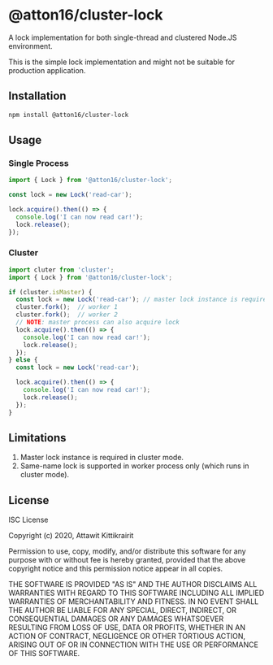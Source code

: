 # @atton16/cluster-lock

A lock implementation for both single-thread and clustered Node.JS environment.

This is the simple lock implementation and might not be suitable for production application.

## Installation

```bash
npm install @atton16/cluster-lock
```

## Usage

### Single Process

```typescript
import { Lock } from '@atton16/cluster-lock';

const lock = new Lock('read-car');

lock.acquire().then(() => {
  console.log('I can now read car!');
  lock.release();
});

```

### Cluster

```typescript
import cluter from 'cluster';
import { Lock } from '@atton16/cluster-lock';

if (cluster.isMaster) {
  const lock = new Lock('read-car'); // master lock instance is required
  cluster.fork();  // worker 1
  cluster.fork();  // worker 2
  // NOTE: master process can also acquire lock
  lock.acquire().then(() => {
    console.log('I can now read car!');
    lock.release();
  });
} else {
  const lock = new Lock('read-car');

  lock.acquire().then(() => {
    console.log('I can now read car!');
    lock.release();
  });
}

```

## Limitations

1. Master lock instance is required in cluster mode.
2. Same-name lock is supported in worker process only (which runs in cluster mode).

## License

ISC License

Copyright (c) 2020, Attawit Kittikrairit

Permission to use, copy, modify, and/or distribute this software for any
purpose with or without fee is hereby granted, provided that the above
copyright notice and this permission notice appear in all copies.

THE SOFTWARE IS PROVIDED "AS IS" AND THE AUTHOR DISCLAIMS ALL WARRANTIES
WITH REGARD TO THIS SOFTWARE INCLUDING ALL IMPLIED WARRANTIES OF
MERCHANTABILITY AND FITNESS. IN NO EVENT SHALL THE AUTHOR BE LIABLE FOR
ANY SPECIAL, DIRECT, INDIRECT, OR CONSEQUENTIAL DAMAGES OR ANY DAMAGES
WHATSOEVER RESULTING FROM LOSS OF USE, DATA OR PROFITS, WHETHER IN AN
ACTION OF CONTRACT, NEGLIGENCE OR OTHER TORTIOUS ACTION, ARISING OUT OF
OR IN CONNECTION WITH THE USE OR PERFORMANCE OF THIS SOFTWARE.
